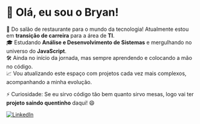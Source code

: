 # 👋 Olá, eu sou o Bryan!  

🍴 Do salão de restaurante para o mundo da tecnologia! Atualmente estou em **transição de carreira** para a área de **TI**.  
🎓 Estudando **Análise e Desenvolvimento de Sistemas** e mergulhando no universo do **JavaScript**.  
🛠️ Ainda no início da jornada, mas sempre aprendendo e colocando a mão no código.  
📈 Vou atualizando este espaço com projetos cada vez mais complexos, acompanhando a minha evolução.  

⚡ Curiosidade: Se eu sirvo código tão bem quanto sirvo mesas, logo vai ter **projeto saindo quentinho** daqui! 😄  

[![LinkedIn](https://img.shields.io/badge/LinkedIn-Connect-blue?style=for-the-badge&logo=linkedin)](https://www.linkedin.com/in/bryan-uchoa-202b6581/)
